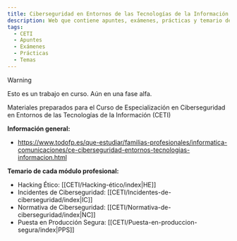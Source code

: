 ```yaml
---
title: Ciberseguridad en Entornos de las Tecnologías de la Información
description: Web que contiene apuntes, exámenes, prácticas y temario de CETI
tags:
  - CETI
  - Apuntes
  - Exámenes
  - Prácticas
  - Temas
---
```

> [!warning]
> Esto es un trabajo en curso. Aún en una fase alfa.


Materiales preparados para el Curso de Especialización en Ciberseguridad en Entornos de las Tecnologías de la Información (CETI)

**Información general:**
- https://www.todofp.es/que-estudiar/familias-profesionales/informatica-comunicaciones/ce-ciberseguridad-entornos-tecnologias-informacion.html

**Temario de cada módulo profesional:**
- Hacking Ético: [[CETI/Hacking-ético/index|HE]]
- Incidentes de Ciberseguridad: [[CETI/Incidentes-de-ciberseguridad/index|IC]]
- Normativa de Ciberseguridad: [[CETI/Normativa-de-ciberseguridad/index|NC]]
- Puesta en Producción Segura: [[CETI/Puesta-en-produccion-segura/index|PPS]]